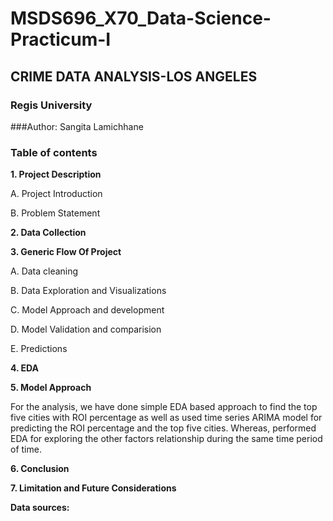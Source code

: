 # MSDS696_X70_Data-Science-Practicum-I

## CRIME DATA ANALYSIS-LOS ANGELES

### Regis University

###Author: Sangita Lamichhane

### Table of contents 

**1. Project Description**

  A. Project Introduction
  





  B. Problem Statement
  



**2. Data Collection**



**3. Generic Flow Of Project**

A. Data cleaning 

B. Data Exploration and Visualizations

C. Model Approach and development

D. Model Validation and comparision

E. Predictions

**4. EDA**

      

  

**5. Model Approach**

For the analysis, we have done simple EDA based approach to find the top five cities with ROI percentage as well as used time series ARIMA model for predicting the ROI percentage and the top five cities. Whereas, performed EDA for exploring the other factors relationship during the same time period of time.  


**6. Conclusion**





**7. Limitation and Future Considerations**



**Data sources:**


